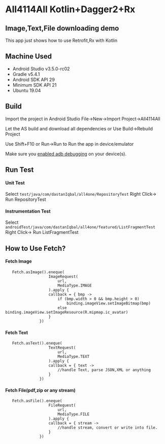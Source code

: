# All4114All Kotlin+Dagger2+Rx
## Image,Text,File downloading demo

This app just shows how to use Retrofit,Rx with Kotlin


## Machine Used
- Android Studio v3.5.0-rc02
- Gradle v5.4.1
- Android SDK API 29
- Minimum SDK API 21
- Ubuntu 19.04

## Build 
Import the project in Android Studio File->New->Import Project->All4114All

  
Let the AS build and download all dependencies or Use Build->Rebuild Project

Use Shift+F10 or Run->Run to Run the app in device/emulator

Make sure you [enabled adb debugging][enable-adb] on your device(s).

[enable-adb]: https://developer.android.com/studio/command-line/adb.html#Enabling

## Run Test
#### Unit Test
Select ```test/java/com/dastanIqbal/all4one/RepositoryTest``` Right Click-> Run RepositoryTest

#### Instrumentation Test
Select ```androidTest/java/com/dastanIqbal/all4one/featured/ListFragmentTest``` Right Click-> Run ListFragmentTest


## How to Use Fetch?
#### Fetch Image
```
   Fetch.asImage().eneque(
                   ImageRequest(
                       url,
                       MediaType.IMAGE
                   ).apply {
                   callback = { bmp ->
                       if (bmp.width > 0 && bmp.height > 0)
                           binding.imageView.setImageBitmap(bmp)
                       else binding.imageView.setImageResource(R.mipmap.ic_avatar)
                   }
               })

```

#### Fetch Text
```
   Fetch.asText().eneque(
                   TextRequest(
                       url,
                       MediaType.TEXT
                   ).apply {
                   callback = { text ->
                       //handle Text, parse JSON,XML or anything
                   }
               })

```

#### Fetch File(pdf,zip or any stream)
```
   Fetch.asFile().eneque(
                   FileRequest(
                       url,
                       MediaType.FILE
                   ).apply {
                   callback = { stream ->
                       //handle stream, convert or write into file. 
                   }
               })

```
